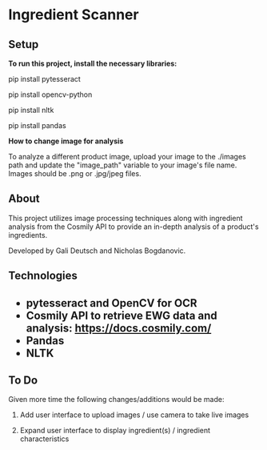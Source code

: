 <h1>Ingredient Scanner<h2>

<h2>Setup</h2>

<b>To run this project, install the necessary libraries:</b>

pip install pytesseract

pip install opencv-python

pip install nltk

pip install pandas

<b>How to change image for analysis</b>

To analyze a different product image, upload your image to the ./images path and update the "image_path" variable to your image's file name. Images should be .png or .jpg/jpeg files.

<h2>About</h2>

This project utilizes image processing techniques along with ingredient analysis from the Cosmily API to provide an in-depth analysis of a product's ingredients.

Developed by Gali Deutsch and Nicholas Bogdanovic.

<h2>Technologies<h2> 

* pytesseract and OpenCV for OCR
* Cosmily API to retrieve EWG data and analysis: https://docs.cosmily.com/
* Pandas
* NLTK

<h2>To Do</h2>

Given more time the following changes/additions would be made:

1. Add user interface to upload images / use camera to take live images

2. Expand user interface to display ingredient(s) / ingredient characteristics
